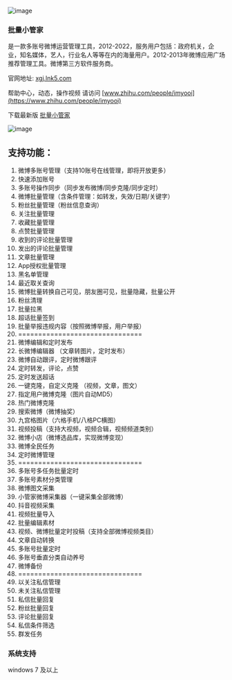 ![image](https://user-images.githubusercontent.com/6541066/181194066-79807a4c-f412-4f95-9f78-c7c00cbcfd1f.png)

### 批量小管家
是一款多账号微博运营管理工具，2012-2022，服务用户包括：政府机关，企业，知名媒体，艺人，行业名人等等在内的海量用户。2012-2013年微博应用广场推荐管理工具。微博第三方软件服务商。

官网地址: [xgj.lnk5.com](https://xgj.lnk5.com/)

帮助中心，动态，操作视频 请访问 [www.zhihu.com/people/imyooi](https://www.zhihu.com/people/imyooi)

下载最新版 [批量小管家](https://github.com/Yooi/xiaoguanjia/releases/latest)

![image](https://user-images.githubusercontent.com/6541066/181197027-b7176f51-e910-40bb-9601-ac3b15cf5c4a.png)

## 支持功能：

1. 微博多账号管理（支持10账号在线管理，即将开放更多）
2. 快速添加账号
3. 多账号操作同步（同步发布微博/同步克隆/同步定时）
4. 微博批量管理（含条件管理：如转发，失效/日期/关键字）
5. 粉丝批量管理（粉丝信息查询）
6. 关注批量管理
7. 收藏批量管理
8. 点赞批量管理
9. 收到的评论批量管理
10. 发出的评论批量管理
11. 文章批量管理
12. App授权批量管理
13. 黑名单管理
14. 最近取关查询
15. 微博批量转换自己可见，朋友圈可见，批量隐藏，批量公开
16. 粉丝清理
17. 批量拉黑
18. 超话批量签到
19. 批量举报违规内容（按照微博举报，用户举报）
20. ===============================
21. 微博编辑和定时发布
22. 长微博编辑器 （文章转图片，定时发布）
23. 微博自动跟评，定时微博跟评
24. 定时转发，评论，点赞
25. 定时发送超话
26. 一键克隆，自定义克隆 （视频，文章，图文）
27. 指定用户微博克隆（图片自动MD5）
28. 热门微博克隆
29. 搜索微博（微博抽奖）
30. 九宫格图片（六格手机/八格PC横图）
31. 视频投稿（支持大视频，视频合辑，视频频道类别）
32. 微博小店（微博选品库，实现微博变现）
33. 微博全民任务
34. 定时微博管理
35. ===============================
36. 多账号多任务批量定时
37. 多账号素材分类管理
38. 微博图文采集
39. 小管家微博采集器（一键采集全部微博）
40. 抖音视频采集
41. 视频批量导入
42. 批量编辑素材
43. 视频、微博批量定时投稿（支持全部微博视频类目）
44. 文章自动转换
45. 多账号批量定时
46. 多账号垂直分类自动养号
47. 微博备份
48. ===============================
49. 以关注私信管理
50. 未关注私信管理
51. 私信批量回复
52. 粉丝批量回复
53. 评论批量回复
54. 私信条件筛选
55. 群发任务

### 系统支持
windows 7 及以上

